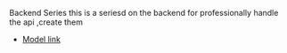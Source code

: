 Backend Series this is a seriesd on the backend for professionally handle the api ,create them
- [Model link](https://app.eraser.io/workspace/YtPqZ1VogxGy1jzIDkzj)